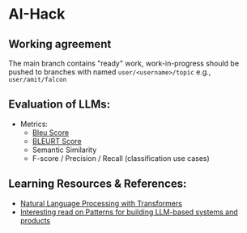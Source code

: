 # AI-Hack

## Working agreement

The main branch contains "ready" work, work-in-progress should be pushed to branches with named `user/<username>/topic` e.g., `user/amit/falcon`

## Evaluation of LLMs:
- Metrics:
  - [Bleu Score](https://en.wikipedia.org/wiki/BLEU)
  - [BLEURT Score](https://github.com/google-research/bleurt)
  - Semantic Similarity
  - F-score / Precision / Recall (classification use cases)

## Learning Resources & References:
- [Natural Language Processing with Transformers](https://www.oreilly.com/library/view/natural-language-processing/9781098136789/)
- [Interesting read on Patterns for building LLM-based systems and products](https://eugeneyan.com/writing/llm-patterns/)

